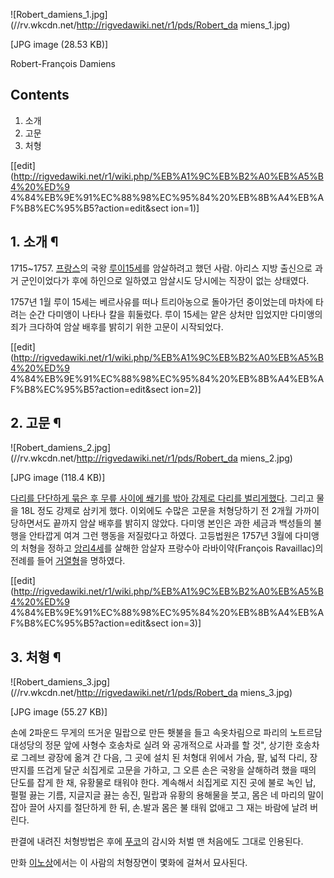 ![Robert_damiens_1.jpg](//rv.wkcdn.net/http://rigvedawiki.net/r1/pds/Robert_da
miens_1.jpg)

[JPG image (28.53 KB)]

Robert-François Damiens

## Contents

    

1. 소개 
2. 고문 
3. 처형 

[[edit](http://rigvedawiki.net/r1/wiki.php/%EB%A1%9C%EB%B2%A0%EB%A5%B4%20%ED%9
4%84%EB%9E%91%EC%88%98%EC%95%84%20%EB%8B%A4%EB%AF%B8%EC%95%B5?action=edit&sect
ion=1)]

## 1. 소개 ¶

1715~1757. [프랑스](%ED%94%84%EB%9E%91%EC%8A%A4.md)의 국왕 [루이15세](%EB%A3%A8%EC%9D%B4%2015%EC%84%B8.md)를 암살하려고 했던 사람. 아리스 지방 출신으로 과거
군인이었다가 후에 하인으로 일하였고 암살시도 당시에는 직장이 없는 상태였다.

  

1757년 1월 루이 15세는 베르사유를 떠나 트리아농으로 돌아가던 중이었는데 마차에 타려는 순간 다미앵이 나타나 칼을 휘둘렀다. 루이
15세는 얕은 상처만 입었지만 다미앵의 죄가 크다하여 암살 배후를 밝히기 위한 고문이 시작되었다.

  

[[edit](http://rigvedawiki.net/r1/wiki.php/%EB%A1%9C%EB%B2%A0%EB%A5%B4%20%ED%9
4%84%EB%9E%91%EC%88%98%EC%95%84%20%EB%8B%A4%EB%AF%B8%EC%95%B5?action=edit&sect
ion=2)]

## 2. 고문 ¶

![Robert_damiens_2.jpg](//rv.wkcdn.net/http://rigvedawiki.net/r1/pds/Robert_da
miens_2.jpg)

[JPG image (118.4 KB)]

  

[다리를 단단하게 묶은 후 무릎 사이에 쐐기를 밖아 강제로 다리를 벌리게했다](%EC%A3%BC%EB%A6%AC%ED%8B%80%EA%B8%B0.md). 그리고 물을 18L 정도 강제로 삼키게 했다.
이외에도 수많은 고문을 처형당하기 전 2개월 가까이 당하면서도 끝까지 암살 배후를 밝히지 않았다. 다미앵 본인은 과한 세금과 백성들의 불행을
안타깝게 여겨 그런 행동을 저질렀다고 하였다. 고등법원은 1757년 3월에 다미앵의 처형을 정하고 [앙리4세](%EC%95%99%EB%A6%AC%204%EC%84%B8.md)를 살해한 암살자 프랑수아 라바이약(François
Ravaillac)의 전례를 들어 [거열형](%EA%B1%B0%EC%97%B4%ED%98%95.md)을 명하였다.

  

[[edit](http://rigvedawiki.net/r1/wiki.php/%EB%A1%9C%EB%B2%A0%EB%A5%B4%20%ED%9
4%84%EB%9E%91%EC%88%98%EC%95%84%20%EB%8B%A4%EB%AF%B8%EC%95%B5?action=edit&sect
ion=3)]

## 3. 처형 ¶

![Robert_damiens_3.jpg](//rv.wkcdn.net/http://rigvedawiki.net/r1/pds/Robert_da
miens_3.jpg)

[JPG image (55.27 KB)]

  

손에 2파운드 무게의 뜨거운 밀랍으로 만든 횃불을 들고 속옷차림으로 파리의 노트르담 대성당의 정문 앞에 사형수 호송차로 실려 와 공개적으로
사과를 할 것", 상기한 호송차로 그레브 광장에 옮겨 간 다음, 그 곳에 설치 된 처형대 위에서 가슴, 팔, 넓적 다리, 장딴지를 뜨겁게
달군 쇠집게로 고문을 가하고, 그 오른 손은 국왕을 살해하려 했을 때의 단도를 잡게 한 채, 유황물로 태워야 한다. 계속해서 쇠집게로 지진
곳에 불로 녹인 납, 펄펄 끓는 기름, 지글지글 끓는 송진, 밀랍과 유황의 용해물을 붓고, 몸은 네 마리의 말이 잡아 끌어 사지를 절단하게
한 뒤, 손.발과 몸은 불 태워 없애고 그 재는 바람에 날려 버린다.

  
판결에 내려진 처형방법은 후에 [푸코](%ED%91%B8%EC%BD%94.md)의 감시와 처벌 맨 처음에도 그대로 인용된다.

  

만화 [이노상](%EC%9D%B4%EB%85%B8%EC%83%81.md)에서는 이 사람의 처형장면이 몇화에 걸쳐서 묘사된다.

